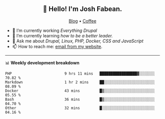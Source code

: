 <h2 align="center">👋 Hello! I'm Josh Fabean.</h2>
<p align="center">
  <a href="https://joshfabean.com">Blog</a> •
  <a href="https://www.buymeacoffee.com/LSxne6Yr4">Coffee</a>
</p>

- 🔭 I’m currently working *Everything Drupal*
- 🌱 I’m currently learning *how to be a better leader.*
- 💬 Ask me about *Drupal, Linux, PHP, Docker, CSS and JavaScript*
- 📫 How to reach me: [email from my website](https://joshfabean.com).

-------

📊 **Weekly development breakdown**
<!--START_SECTION:waka-->

```text
PHP                        9 hrs 11 mins   █████████████████▓░░░░░░░   70.82 %
Markdown                   1 hr 2 mins     ██░░░░░░░░░░░░░░░░░░░░░░░   08.09 %
Docker                     43 mins         █▒░░░░░░░░░░░░░░░░░░░░░░░   05.55 %
Bash                       36 mins         █▒░░░░░░░░░░░░░░░░░░░░░░░   04.70 %
Other                      32 mins         █░░░░░░░░░░░░░░░░░░░░░░░░   04.16 %
```

<!--END_SECTION:waka-->

<!--
**fabean/fabean** is a ✨ _special_ ✨ repository because its `README.md` (this file) appears on your GitHub profile.

Here are some ideas to get you started:

- 🔭 I’m currently working on ...
- 🌱 I’m currently learning ...
- 👯 I’m looking to collaborate on ...
- 🤔 I’m looking for help with ...
- 💬 Ask me about ...
- 📫 How to reach me: ...
- 😄 Pronouns: ...
- ⚡ Fun fact: ...
-->
